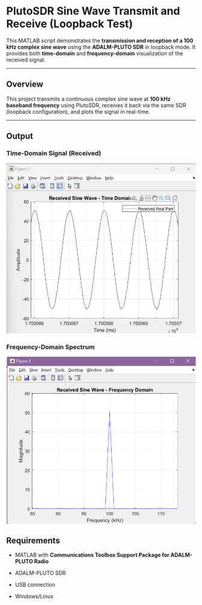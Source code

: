 

# PlutoSDR Sine Wave Transmit and Receive (Loopback Test)



This MATLAB script demonstrates the **transmission and reception of a 100 kHz complex sine wave** using the **ADALM-PLUTO SDR** in loopback mode. It provides both **time-domain** and **frequency-domain** visualization of the received signal.



---


## Overview



This project transmits a continuous complex sine wave at **100 kHz baseband frequency** using PlutoSDR, receives it back via the same SDR (loopback configuration), and plots the signal in real-time.



---

## Output


### Time-Domain Signal (Received)

![Time-Domain Plot](time_domain_graph.png)



### Frequency-Domain Spectrum

![Frequency-Domain Plot](frequency_graph.png)


## Requirements



- MATLAB with **Communications Toolbox Support Package for ADALM-PLUTO Radio**

- ADALM-PLUTO SDR

- USB connection

- Windows/Linux





